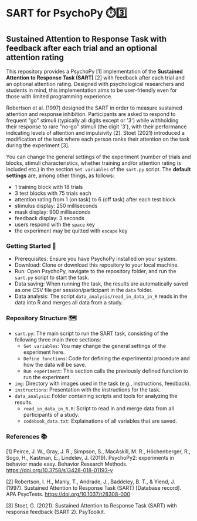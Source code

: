 # SART for PsychoPy ⏱️3️⃣
## Sustained Attention to Response Task with feedback after each trial and an optional attention rating

This repository provides a PsychoPy [1] implementation of the **Sustained Attention to Response Task (SART)** [2] with feedback after each trial  and an optional attention rating. Designed with psychological researchers and students in mind, this implementation aims to be user-friendly even for those with limited programming experience. 

Robertson et al. (1997) designed the SART in order to measure sustained attention and response inhibition. Participants are asked to respond to frequent "go" stimuli (typically all digits except or '3') while withholding their response to rare "no-go" stimuli (the digit '3'), with their performance indicating levels of attention and impulsivity [2]. Stoet (2021) introduced a modification of the task where each person ranks their attention on the task during the experiment [3].

You can change the general settings of the experiment (number of trials and blocks, stimuli characteristics, whether training and/or attention rating is included etc.) in the section `Set variables` of the `sart.py` script. The **default settings** are, among other things, as follows:
- 1 training block with 18 trials
- 3 test blocks with 75 trials each
- attention rating from 1 (on task) to 6 (off task) after each test block
- stimulus display: 250 milliseconds
- mask display: 900 milliseconds
- feedback display: 3 seconds
- users respond with the `space` key
- the experiment may be quitted with `escape` key

### Getting Started 🚀
- Prerequisites: Ensure you have PsychoPy installed on your system.
- Download: Clone or download this repository to your local machine.
- Run: Open PsychoPy, navigate to the repository folder, and run the ``sart.py`` script to start the task.
- Data saving: When running the task, the results are automatically saved as one CSV file per session/participant in the ``data`` folder. 
- Data analysis: The script ``data_analysis/read_in_data_in_R`` reads in the data into R and merges all data from a study.

### Repository Structure 🗺
- ``sart.py``: The main script to run the SART task, consisting of the following three main three sections:
  - ``Set variables``: You may change the general settings of the experiment here.
  - ``Define functions``: Code for defining the experimental procedure and how the data will be save.
  - ``Run experiment``: This section calls the previously defined function to run the experiment.
- ``img``: Directory with images used in the task (e.g., instructions, feedback).
- ``instructions``: Presentation with the instructions for the task.
- ``data_analysis``: Folder containing scripts and tools for analyzing the results.
  - ``read_in_data_in_R.R``: Script to read in and merge data from all participants of a study.
  - ``codebook_data.txt``: Explainations of all variables that are saved.

### References 📚
[1] Peirce, J. W., Gray, J. R., Simpson, S., MacAskill, M. R., Höchenberger, R., Sogo, H., Kastman, E., Lindeløv, J. (2019). PsychoPy2: experiments in behavior made easy. Behavior Research Methods. https://doi.org/10.3758/s13428-018-01193-y

[2] Robertson, I. H., Manly, T., Andrade, J., Baddeley, B. T., & Yiend, J. (1997). Sustained Attention to Response Task (SART) [Database record]. APA PsycTests. https://doi.org/10.1037/t28308-000

[3] Stoet, G. (2021). Sustained Attention to Response Task (SART) with response feedback (SART 2). PsyToolkit. 
